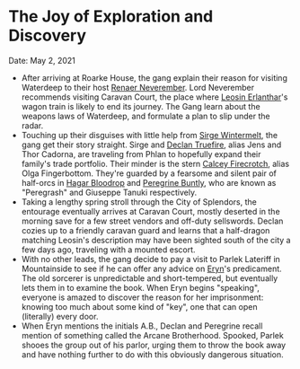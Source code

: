 # The Joy of Exploration and Discovery

Date: May 2, 2021

- After arriving at Roarke House, the gang explain their reason for visiting Waterdeep to their host [Renaer Neverember](../Characters/Renaer%20Neverember.md). Lord Neverember recommends visiting Caravan Court, the place where [Leosin Erlanthar](../Characters/Leosin%20Erlanthar.md)'s wagon train is likely to end its journey. The Gang learn about the weapons laws of Waterdeep, and formulate a plan to slip under the radar.
- Touching up their disguises with little help from [Sirge Wintermelt](../Characters/Sirge%20Wintermelt/%21index.md), the gang get their story straight. Sirge and [Declan Truefire](../Characters/Declan%20Truefire/%21index.md), alias Jens and Thor Cadorna, are traveling from Phlan to hopefully expand their family's trade portfolio. Their minder is the stern [Calcey Firecrotch](../Characters/Calcey%20Firecrotch/%21index.md), alias Olga Fingerbottom. They're guarded by a fearsome and silent pair of half-orcs in [Hagar Bloodrop](../Characters/Hagar%20Bloodrop/%21index.md) and [Peregrine Buntly](../Characters/Peregrine%20Buntly/%21index.md), who are known as "Peregrash" and Giuseppe Tanuki respectively.
- Taking a lengthy spring stroll through the City of Splendors, the entourage eventually arrives at Caravan Court, mostly deserted in the morning save for a few street vendors and off-duty sellswords. Declan cozies up to a friendly caravan guard and learns that a half-dragon matching Leosin's description may have been sighted south of the city a few days ago, traveling with a mounted escort.
- With no other leads, the gang decide to pay a visit to Parlek Lateriff in Mountainside to see if he can offer any advice on [Eryn](../Characters/Eryn/%21index.md)'s predicament. The old sorcerer is unpredictable and short-tempered, but eventually lets them in to examine the book. When Eryn begins "speaking", everyone is amazed to discover the reason for her imprisonment: knowing too much about some kind of "key", one that can open (literally) every door.
- When Eryn mentions the initials A.B., Declan and Peregrine recall mention of something called the Arcane Brotherhood. Spooked, Parlek shooes the group out of his parlor, urging them to throw the book away and have nothing further to do with this obviously dangerous situation.